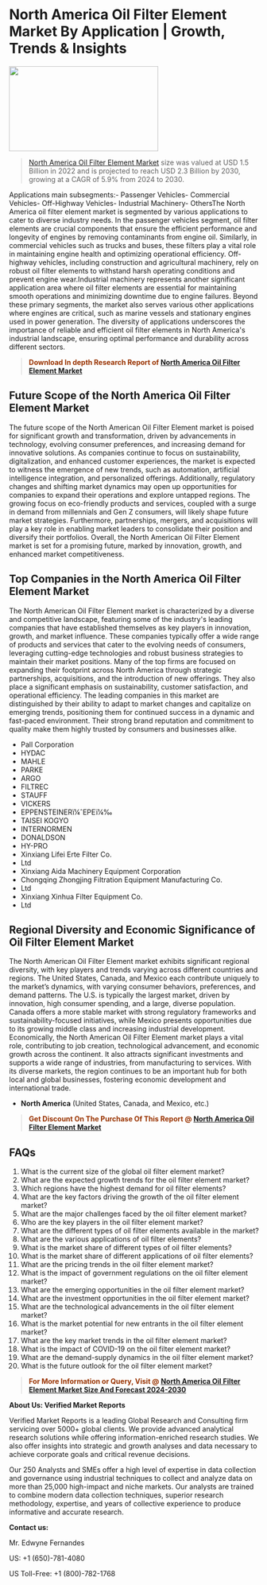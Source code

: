 <p><h1>North America Oil Filter Element Market By Application | Growth, Trends & Insights</h1><p><img class="aligncenter size-medium wp-image-105565" src="https://ffe5etoiles.com/wp-content/uploads/2025/01/MST7-300x171.png" alt="" width="300" height="171" /></p><blockquote><p><a href="https://www.verifiedmarketreports.com/download-sample/?rid=391626&utm_source=Github-NA&utm_medium=386" target="_blank">North America Oil Filter Element Market</a>  size was valued at USD 1.5 Billion in 2022 and is projected to reach USD 2.3 Billion by 2030, growing at a CAGR of 5.9% from 2024 to 2030.</p></blockquote>Applications main subsegments:- Passenger Vehicles- Commercial Vehicles- Off-Highway Vehicles- Industrial Machinery- OthersThe North America oil filter element market is segmented by various applications to cater to diverse industry needs. In the passenger vehicles segment, oil filter elements are crucial components that ensure the efficient performance and longevity of engines by removing contaminants from engine oil. Similarly, in commercial vehicles such as trucks and buses, these filters play a vital role in maintaining engine health and optimizing operational efficiency. Off-highway vehicles, including construction and agricultural machinery, rely on robust oil filter elements to withstand harsh operating conditions and prevent engine wear.Industrial machinery represents another significant application area where oil filter elements are essential for maintaining smooth operations and minimizing downtime due to engine failures. Beyond these primary segments, the market also serves various other applications where engines are critical, such as marine vessels and stationary engines used in power generation. The diversity of applications underscores the importance of reliable and efficient oil filter elements in North America's industrial landscape, ensuring optimal performance and durability across different sectors.</p><blockquote><p><span style="color: #993300;"><strong>Download In depth Research Report of <a href="https://www.verifiedmarketreports.com/download-sample/?rid=391626&utm_source=Github-NA&utm_medium=386">North America Oil Filter Element Market</a></strong></span></p></blockquote><h2>Future Scope of the North America Oil Filter Element Market</h2><p>The future scope of the North American Oil Filter Element market is poised for significant growth and transformation, driven by advancements in technology, evolving consumer preferences, and increasing demand for innovative solutions. As companies continue to focus on sustainability, digitalization, and enhanced customer experiences, the market is expected to witness the emergence of new trends, such as automation, artificial intelligence integration, and personalized offerings. Additionally, regulatory changes and shifting market dynamics may open up opportunities for companies to expand their operations and explore untapped regions. The growing focus on eco-friendly products and services, coupled with a surge in demand from millennials and Gen Z consumers, will likely shape future market strategies. Furthermore, partnerships, mergers, and acquisitions will play a key role in enabling market leaders to consolidate their position and diversify their portfolios. Overall, the North American Oil Filter Element market is set for a promising future, marked by innovation, growth, and enhanced market competitiveness.</p><h2>Top Companies in the North America Oil Filter Element Market</h2><p>The North American Oil Filter Element market is characterized by a diverse and competitive landscape, featuring some of the industry's leading companies that have established themselves as key players in innovation, growth, and market influence. These companies typically offer a wide range of products and services that cater to the evolving needs of consumers, leveraging cutting-edge technologies and robust business strategies to maintain their market positions. Many of the top firms are focused on expanding their footprint across North America through strategic partnerships, acquisitions, and the introduction of new offerings. They also place a significant emphasis on sustainability, customer satisfaction, and operational efficiency. The leading companies in this market are distinguished by their ability to adapt to market changes and capitalize on emerging trends, positioning them for continued success in a dynamic and fast-paced environment. Their strong brand reputation and commitment to quality make them highly trusted by consumers and businesses alike.</p><p><ul><li>Pall Corporation </li><li> HYDAC </li><li> MAHLE </li><li> PARKE </li><li> ARGO </li><li> FILTREC </li><li> STAUFF </li><li> VICKERS </li><li> EPPENSTEINERï¼ˆEPEï¼‰ </li><li> TAISEI KOGYO </li><li> INTERNORMEN </li><li> DONALDSON </li><li> HY-PRO </li><li> Xinxiang Lifei Erte Filter Co. </li><li> Ltd </li><li> Xinxiang Aida Machinery Equipment Corporation </li><li> Chongqing Zhongjing Filtration Equipment Manufacturing Co. </li><li> Ltd </li><li> Xinxiang Xinhua Filter Equipment Co. </li><li> Ltd</li></ul></p><h2>Regional Diversity and Economic Significance of Oil Filter Element Market</h2><p>The North American Oil Filter Element market exhibits significant regional diversity, with key players and trends varying across different countries and regions. The United States, Canada, and Mexico each contribute uniquely to the market’s dynamics, with varying consumer behaviors, preferences, and demand patterns. The U.S. is typically the largest market, driven by innovation, high consumer spending, and a large, diverse population. Canada offers a more stable market with strong regulatory frameworks and sustainability-focused initiatives, while Mexico presents opportunities due to its growing middle class and increasing industrial development. Economically, the North American Oil Filter Element market plays a vital role, contributing to job creation, technological advancement, and economic growth across the continent. It also attracts significant investments and supports a wide range of industries, from manufacturing to services. With its diverse markets, the region continues to be an important hub for both local and global businesses, fostering economic development and international trade.</p><ul>    <li><strong>North America</strong> (United States, Canada, and Mexico, etc.)</li></ul><blockquote><p><span style="color: #993300;"><strong>Get Discount On The Purchase Of This Report @ <a href="https://www.verifiedmarketreports.com/ask-for-discount/?rid=391626&utm_source=Github-NA&utm_medium=386">North America Oil Filter Element Market</a></strong></span></p></blockquote><h2>FAQs</h2><p><ol>  <li>What is the current size of the global oil filter element market?</div><div></li>  <li>What are the expected growth trends for the oil filter element market?</div><div></li>  <li>Which regions have the highest demand for oil filter elements?</div><div></li>  <li>What are the key factors driving the growth of the oil filter element market?</div><div></li>  <li>What are the major challenges faced by the oil filter element market?</div><div></li>  <li>Who are the key players in the oil filter element market?</div><div></li>  <li>What are the different types of oil filter elements available in the market?</div><div></li>  <li>What are the various applications of oil filter elements?</div><div></li>  <li>What is the market share of different types of oil filter elements?</div><div></li>  <li>What is the market share of different applications of oil filter elements?</div><div></li>  <li>What are the pricing trends in the oil filter element market?</div><div></li>  <li>What is the impact of government regulations on the oil filter element market?</div><div></li>  <li>What are the emerging opportunities in the oil filter element market?</div><div></li>  <li>What are the investment opportunities in the oil filter element market?</div><div></li>  <li>What are the technological advancements in the oil filter element market?</div><div></li>  <li>What is the market potential for new entrants in the oil filter element market?</div><div></li>  <li>What are the key market trends in the oil filter element market?</div><div></li>  <li>What is the impact of COVID-19 on the oil filter element market?</div><div></li>  <li>What are the demand-supply dynamics in the oil filter element market?</div><div></li>  <li>What is the future outlook for the oil filter element market?</div><div></li></ol></p><blockquote><p><span style="color: #993300;"><strong>For More Information or Query, Visit @ <a href="https://www.verifiedmarketreports.com/product/oil-filter-element-market/">North America Oil Filter Element Market Size And Forecast 2024-2030</a></strong></span></p></blockquote><p><strong>About Us: Verified Market Reports</strong></p><p>Verified Market Reports is a leading Global Research and Consulting firm servicing over 5000+ global clients. We provide advanced analytical research solutions while offering information-enriched research studies. We also offer insights into strategic and growth analyses and data necessary to achieve corporate goals and critical revenue decisions.</p><p>Our 250 Analysts and SMEs offer a high level of expertise in data collection and governance using industrial techniques to collect and analyze data on more than 25,000 high-impact and niche markets. Our analysts are trained to combine modern data collection techniques, superior research methodology, expertise, and years of collective experience to produce informative and accurate research.</p><p><strong>Contact us:</strong></p><p>Mr. Edwyne Fernandes</p><p>US: +1 (650)-781-4080</p><p>US Toll-Free: +1 (800)-782-1768</p>
